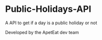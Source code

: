 # Public-Holidays-API
A API to get if a day is a public holiday or not

Developed by the ApetEat dev team
